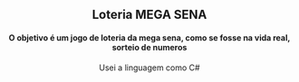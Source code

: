 <h2 align="center">Loteria MEGA SENA</h2>
<h4 align="center">O objetivo é um jogo de loteria da mega sena, como se fosse na vida real, sorteio de numeros</h4>
<p align="center">Usei a linguagem como C#</p>
